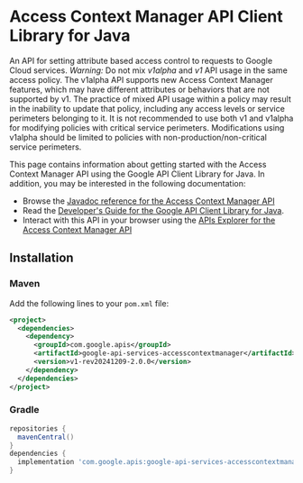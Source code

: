 # Access Context Manager API Client Library for Java

An API for setting attribute based access control to requests to Google Cloud services. *Warning:* Do not mix *v1alpha* and *v1* API usage in the same access policy. The v1alpha API supports new Access Context Manager features, which may have different attributes or behaviors that are not supported by v1. The practice of mixed API usage within a policy may result in the inability to update that policy, including any access levels or service perimeters belonging to it. It is not recommended to use both v1 and v1alpha for modifying policies with critical service perimeters. Modifications using v1alpha should be limited to policies with non-production/non-critical service perimeters.

This page contains information about getting started with the Access Context Manager API
using the Google API Client Library for Java. In addition, you may be interested
in the following documentation:

* Browse the [Javadoc reference for the Access Context Manager API][javadoc]
* Read the [Developer's Guide for the Google API Client Library for Java][google-api-client].
* Interact with this API in your browser using the [APIs Explorer for the Access Context Manager API][api-explorer]

## Installation

### Maven

Add the following lines to your `pom.xml` file:

```xml
<project>
  <dependencies>
    <dependency>
      <groupId>com.google.apis</groupId>
      <artifactId>google-api-services-accesscontextmanager</artifactId>
      <version>v1-rev20241209-2.0.0</version>
    </dependency>
  </dependencies>
</project>
```

### Gradle

```gradle
repositories {
  mavenCentral()
}
dependencies {
  implementation 'com.google.apis:google-api-services-accesscontextmanager:v1-rev20241209-2.0.0'
}
```

[javadoc]: https://googleapis.dev/java/google-api-services-accesscontextmanager/latest/index.html
[google-api-client]: https://github.com/googleapis/google-api-java-client/
[api-explorer]: https://developers.google.com/apis-explorer/#p/accesscontextmanager/v1/
